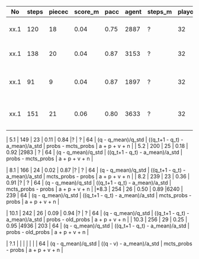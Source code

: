 |No     |steps  |piecec |score_m|pacc   |agent  |steps_m|playout|v                   |a                               |model_a             |loss           |
| ----- | ----- | ----- | ----- | ----- | ----- | ----- | ----- | -----              | -----                          | -----              | -----         |
| xx.1  | 120   | 18    | 0.04  | 0.75  |2887   | ?     | 32    | (q - q_mean)/q_std | ((q_t+1 - q_t) - a_mean)/a_std | probs - old_probs  | a + v + n     |
| xx.1  | 138   | 20    | 0.04  | 0.87  |3153   | ?     | 32    | (q - q_mean)/q_std | ((q_t+1 - q_t) - a_mean)/a_std | probs - mcts_probs | a + v + n     |
| xx.1  | 91    | 9     | 0.04  | 0.87  |1897   | ?     | 32    | (q - q_mean)/q_std | ((q_t+1 - q_t) - a_mean)/a_std | old_probs - probs  | a + p + v + n |
| xx.1  | 151   | 21    | 0.06  | 0.80  |3633   | ?     | 32    | (q - q_mean)/q_std | ((q_t+1 - q_t) - a_mean)/a_std | probs - old_probs  | a + p + v + n |


| 5.1   | 149   | 23    | 0.11  | 0.84  |?      | ?     | 64    | (q - q_mean)/q_std | ((q_t+1 - q_t) - a_mean)/a_std | probs - mcts_probs | a + p + v + n |
| 5.2   | 200   | 25    | 0.18  | 0.92  |2983   | ?     | 64    | (q - q_mean)/q_std | ((q_t+1 - q_t) - a_mean)/a_std | probs - mcts_probs | a + p + v + n |

| 8.1   | 166   | 24    | 0.02  | 0.87  |?      | ?     | 64    | (q - q_mean)/q_std | ((q_t+1 - q_t) - a_mean)/a_std | mcts_probs - probs | a + p + v + n |
| 8.2   | 239   | 23    | 0.36  | 0.91  |?      | ?     | 64    | (q - q_mean)/q_std | ((q_t+1 - q_t) - a_mean)/a_std | mcts_probs - probs | a + p + v + n |
|*8.3   | 254   | 26    | 0.50  | 0.89  |6240   | 239   | 64    | (q - q_mean)/q_std | ((q_t+1 - q_t) - a_mean)/a_std | mcts_probs - probs | a + p + v + n |

| 10.1  | 242   | 26    | 0.09  | 0.94  |?      | ?     | 64    | (q - q_mean)/q_std | ((q_t+1 - q_t) - a_mean)/a_std | probs - old_probs  | a + p + v + n |
| 10.3  | 256   | 29    | 0.25  | 0.95  |4936   | 203   | 64    | (q - q_mean)/q_std | ((q_t+1 - q_t) - a_mean)/a_std | probs - old_probs  | a + p + v + n |


| ?.1   |       |       |       |       |       |       | 64    | (q - q_mean)/q_std | ((q - v) - a_mean)/a_std       | mcts_probs - probs | a + p + v + n |




